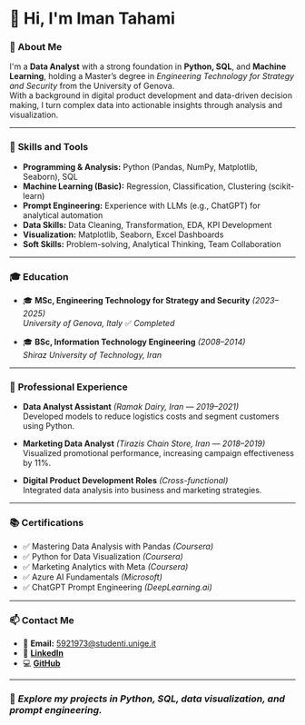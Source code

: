 # 👋 Hi, I'm Iman Tahami

### 🚀 About Me
I'm a **Data Analyst** with a strong foundation in **Python, SQL**, and **Machine Learning**, holding a Master’s degree in *Engineering Technology for Strategy and Security* from the University of Genova.  
With a background in digital product development and data-driven decision making, I turn complex data into actionable insights through analysis and visualization.

---

### 🧠 **Skills and Tools**
- **Programming & Analysis:** Python (Pandas, NumPy, Matplotlib, Seaborn), SQL
- **Machine Learning (Basic):** Regression, Classification, Clustering (scikit-learn)
- **Prompt Engineering:** Experience with LLMs (e.g., ChatGPT) for analytical automation
- **Data Skills:** Data Cleaning, Transformation, EDA, KPI Development
- **Visualization:** Matplotlib, Seaborn, Excel Dashboards
- **Soft Skills:** Problem-solving, Analytical Thinking, Team Collaboration

---

### 🎓 **Education**
- 🎓 **MSc, Engineering Technology for Strategy and Security** *(2023–2025)*  
  *University of Genova, Italy* ✅ *Completed*

- 🎓 **BSc, Information Technology Engineering** *(2008–2014)*  
  *Shiraz University of Technology, Iran*

---

### 💼 **Professional Experience**
- **Data Analyst Assistant** *(Ramak Dairy, Iran — 2019–2021)*  
  Developed models to reduce logistics costs and segment customers using Python.

- **Marketing Data Analyst** *(Tirazis Chain Store, Iran — 2018–2019)*  
  Visualized promotional performance, increasing campaign effectiveness by 11%.

- **Digital Product Development Roles** *(Cross-functional)*  
  Integrated data analysis into business and marketing strategies.

---

### 📚 **Certifications**
- ✅ Mastering Data Analysis with Pandas *(Coursera)*
- ✅ Python for Data Visualization *(Coursera)*
- ✅ Marketing Analytics with Meta *(Coursera)*
- ✅ Azure AI Fundamentals *(Microsoft)*
- ✅ ChatGPT Prompt Engineering *(DeepLearning.ai)*

---

### 📫 **Contact Me**
- 📧 **Email:** [5921973@studenti.unige.it](mailto:5921973@studenti.unige.it)
- 🔗 [**LinkedIn**](https://www.linkedin.com/in/itahami)
- 💻 [**GitHub**](https://github.com/imantahami)

---

### 📌 *Explore my projects in Python, SQL, data visualization, and prompt engineering.*
